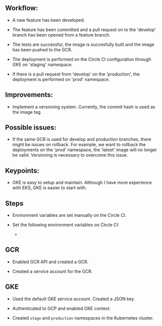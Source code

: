 
## Workflow: 

- A new feature has been developed. 

- The feature has been committed and a pull request on to the 'develop' branch has been opened from a feature branch. 

- The tests are successful, the image is succesfully built and the image has been pushed to the GCR. 

- The deployment is performed on the Circle CI configuration through GKE on 'staging' namespace.

- If there is a pull request from 'develop' on the 'production', the deployment is performed on 'prod' namespace. 

## Improvements:

- Implement a versioning system. Currently, the commit hash is used as the image tag. 

## Possible issues:

- If the same GCR is used for develop and production branches, there might be issues on rollback. For example, we want to rollback the deployments on the 'prod' namespace, the 'latest' image will no longer be valid. Versioning is necessary to overcome this issue. 

## Keypoints:

- GKE is easy to setup and maintain. Although I have more experience with EKS, GKE is easier to start with. 

## Steps

- Environment variables are set manually on the Circle CI.

- Set the following environment variables on Circle CI:

  - 

## GCR

- Enabled GCR API and created a GCR.

- Created a service account for the GCR.

## GKE

- Used the default GKE service account. Created a JSON key.

- Authenticated to GCP and enabled GKE context.

- Created `stage` and `production` namespaces in the Kubernetes cluster.
